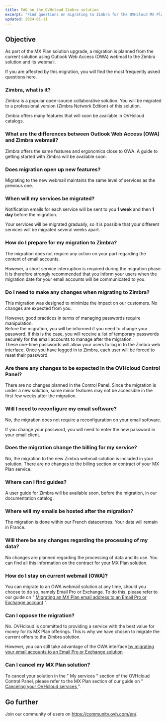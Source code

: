 ```yaml
---
title: FAQ on the OVHcloud Zimbra solution
excerpt: "Find questions on migrating to Zimbra for the OVHcloud MX Plan solution"
updated: 2024-01-11
---
```


## Objective

As part of the MX Plan solution upgrade, a migration is planned from the current solution using Outlook Web Access (OWA) webmail to the Zimbra solution and its webmail.

If you are affected by this migration, you will find the most frequently asked questions here.

### Zimbra, what is it?

Zimbra is a popular open-source collaborative solution. You will be migrated to a professional version (Zimbra Network Edition) of this solution.

Zimbra offers many features that will soon be available in OVHcloud catalogs.

### What are the differences between Outlook Web Access (OWA) and Zimbra webmail?

Zimbra offers the same features and ergonomics close to OWA. A guide to getting started with Zimbra will be available soon.

### Does migration open up new features?

Migrating to the new webmail maintains the same level of services as the previous one.

### When will my services be migrated?

Notification emails for each service will be sent to you **1 week** and then **1 day** before the migration.

Your services will be migrated gradually, so it is possible that your different services will be migrated several weeks apart.

### How do I prepare for my migration to Zimbra?

The migration does not require any action on your part regarding the content of email accounts.

However, a short service interruption is required during the migration phase. It is therefore strongly recommended that you inform your users when the migration date for your email accounts will be communicated to you.

### Do I need to make any changes when migrating to Zimbra?

This migration was designed to minimize the impact on our customers. No changes are expected from you.

However, good practices in terms of managing passwords require manipulation.<br>
Before the migration, you will be informed if you need to change your password. If this is the case, you will receive a list of temporary passwords securely for the email accounts to manage after the migration.<br>
These one-time passwords will allow your users to log in to the Zimbra web interface. Once you have logged in to Zimbra, each user will be forced to reset their password.

### Are there any changes to be expected in the OVHcloud Control Panel?

There are no changes planned in the Control Panel. Since the migration is under a new solution, some minor features may not be accessible in the first few weeks after the migration.

### Will I need to reconfigure my email software?

No, the migration does not require a reconfiguration on your email software.

If you change your password, you will need to enter the new password in your email client.

### Does the migration change the billing for my service?

No, the migration to the new Zimbra webmail solution is included in your solution. There are no changes to the billing section or contract of your MX Plan service.

### Where can I find guides?

A user guide for Zimbra will be available soon, before the migration, in our documentation catalog.

### Where will my emails be hosted after the migration?

The migration is done within our French datacentres. Your data will remain in France.

### Will there be any changes regarding the processing of my data?

No changes are planned regarding the processing of data and its use. You can find all this information on the contract for your MX Plan solution.

### How do I stay on current webmail (OWA)?

You can migrate to an OWA webmail solution at any time, should you choose to do so, namely Email Pro or Exchange. To do this, please refer to our guide on " [Migrating an MX Plan email address to an Email Pro or Exchange account](/pages/web_cloud/email_and_collaborative_solutions/migrating/migration_control_panel) ".

### Can I oppose the migration?

No. OVHcloud is committed to providing a service with the best value for money for its MX Plan offerings. This is why we have chosen to migrate the current offers to the Zimbra solution.

However, you can still take advantage of the OWA interface [by migrating your email accounts to an Email Pro or Exchange solution](/pages/web_cloud/email_and_collaborative_solutions/migrating/migration_control_panel)

### Can I cancel my MX Plan solution?

To cancel your solution in the " My services " section of the OVHcloud Control Panel, please refer to the MX Plan section of our guide on " [Canceling your OVHcloud services ](/pages/account_and_service_management/managing_billing_payments_and_services/how_to_cancel_services#mxplan) ".

## Go further

Join our community of users on <https://community.ovh.com/en/>.
